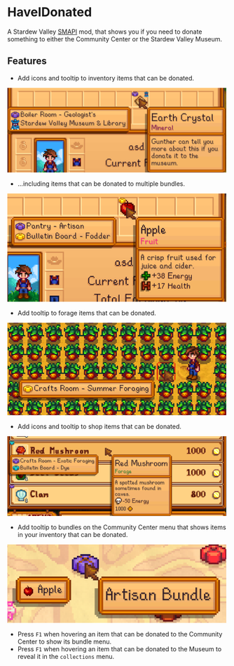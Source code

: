 # HaveIDonated
A Stardew Valley [SMAPI](https://smapi.io/) mod, that shows you if you need to donate something to either the Community Center or the Stardew Valley Museum.

## Features
- Add icons and tooltip to inventory items that can be donated.
<img src="img/InventoryIconsAndHover.png" width=500/>

- ...including items that can be donated to multiple bundles.
<img src="img/MultiBundle.png"  width=500>
    
- Add tooltip to forage items that can be donated.
<img src="img/Forageables.png" width=500/>

- Add icons and tooltip to shop items that can be donated.
<img src="img/Shops.png" width=500/>

- Add tooltip to bundles on the Community Center menu that shows items in your inventory that can be donated.
<img src="img/JunimoNoteBundles.png" width=500/>

- Press `F1` when hovering an item that can be donated to the Community Center to show its bundle menu.
- Press `F1` when hovering an item that can be donated to the Museum to reveal it in the `collections` menu.
